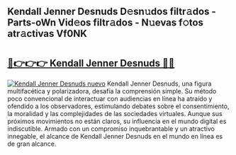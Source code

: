 ## Kendall Jenner Desnuds D𝚎sn𝚞dos filtr𝚊dos - Parts-oWn Vid𝚎os filtr𝚊dos - N𝚞evas f𝚘tos atr𝚊ctivas Vf0NK

# <h2><a href="http://mb598x.tromn.icu/?c=Kendall+Jenner+Desnuds">🔗👉👉👉 Kendall Jenner Desnuds 🔗🔗</a></h2>

[![Kendall Jenner Desnuds nuevo](https://i.imgur.com/pEAQMta.gif)](http://mb598x.tromn.icu/?c=Kendall+Jenner+Desnuds)
Kendall Jenner Desnuds, una figura multifacética y polarizadora, desafía la comprensión simple. Su método poco convencional de interactuar con audiencias en línea ha atraído y ofendido a los observadores, estimulando debates sobre el consentimiento, la moralidad y las complejidades de las sociedades virtuales. Aunque sus próximos movimientos no están claros, su influencia en el mundo digital es indiscutible. Armado con un compromiso inquebrantable y un atractivo innegable, el alcance de Kendall Jenner Desnuds en el mundo en línea es de gran alcance.
